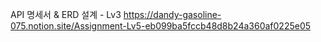 API 명세서 & ERD 설계 - Lv3
https://dandy-gasoline-075.notion.site/Assignment-Lv5-eb099ba5fccb48d8b24a360af0225e05